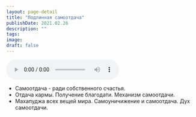 ```yaml
---
layout: page-detail
title: "Подлинная самоотдача"
publishDate: 2021.02.26
description: ""
tags:
image:
draft: false
---
```


<audio title="2021.02.26 - Подлинная самоотдача.mp3" src="https://filer-api.advayta.org/v1.0/public/files/72836" controls=""></audio>

* Самоотдача - ради собственного счастья.
* Отдача кармы. Получение благодати. Механизм самоотдачи.
* Махапуджа всех вещей мира. Самоуничижение и самоотдача. Дух самоотдачи.

  
